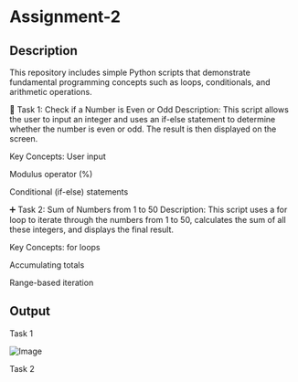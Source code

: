 # Assignment-2
## Description

This repository includes simple Python scripts that demonstrate fundamental programming concepts such as loops, conditionals, and arithmetic operations.

🔢 Task 1: Check if a Number is Even or Odd
Description:
This script allows the user to input an integer and uses an if-else statement to determine whether the number is even or odd. The result is then displayed on the screen.

Key Concepts:
User input

Modulus operator (%)

Conditional (if-else) statements

➕ Task 2: Sum of Numbers from 1 to 50
Description:
This script uses a for loop to iterate through the numbers from 1 to 50, calculates the sum of all these integers, and displays the final result.

Key Concepts:
for loops

Accumulating totals

Range-based iteration

## Output 

Task 1

![Image](https://github.com/user-attachments/assets/96ea1883-d176-442d-be08-57dbad197726)

Task 2





